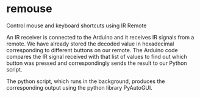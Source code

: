# remouse
Control mouse and keyboard shortcuts using IR Remote

An IR receiver is connected to the Arduino and it receives IR signals from a remote. We have already stored the decoded value in hexadecimal corresponding to different buttons on our remote. The Arduino code compares the IR signal received with that list of values to find out which button was pressed and correspondingly sends the result to our Python script.

The python script, which runs in the background, produces the corresponding output using the python library PyAutoGUI. 
